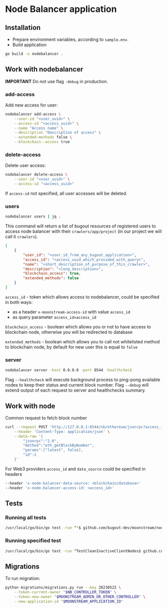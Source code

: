 # Node Balancer application

## Installation

-   Prepare environment variables, according to `sample.env`.
-   Build application

```bash
go build -o nodebalancer .
```

## Work with nodebalancer

**IMPORTANT** Do not use flag `-debug` in production.

### add-access

Add new access for user:

```bash
nodebalancer add-access \
	--user-id "<user_uuid>" \
	--access-id "<access_uuid>" \
	--name "Access name" \
	--description "Description of access" \
	--extended-methods false \
	--blockchain--access true
```

### delete-access

Delete user access:

```bash
nodebalancer delete-access \
	--user-id "<user_uuid>" \
	--access-id "<access_uuid>"
```

If `access-id` not specified, all user accesses will be deleted.

### users

```bash
nodebalancer users | jq .
```

This command will return a list of bugout resources of registered users to access node balancer with their `crawlers/app/project` (in our project we will call it `crawlers`).

```json
[
	{
		"user_id": "<user_id_from_any_bugout_application>",
		"access_id": "<access_uuid_which_provided_with_query>",
		"name": "<short_description_of_purpose_of_this_crawler>",
		"description": "<long_description>",
		"blockchain_access": true,
		"extended_methods": false
	}
]
```

`access_id` - token which allows access to nodebalancer, could be specified in both ways:

-   as a header `x-moonstream-access-id` with value `access_id`
-   as query parameter `access_id=access_id`

`blockchain_access` - boolean which allows you or not to have access to blockchain node, otherwise you will be redirected to database

`extended_methods` - boolean which allows you to call not whitelisted method to blockchain node, by default for new user this is equal to `false`

### server

```bash
nodebalancer server -host 0.0.0.0 -port 8544 -healthcheck
```

Flag `--healthcheck` will execute background process to ping-pong available nodes to keep their status and current block number.
Flag `--debug` will extend output of each request to server and healthchecks summary.

## Work with node

Common request to fetch block number

```bash
curl --request POST 'http://127.0.0.1:8544/nb/ethereum/jsonrpc?access_id=<access_id>&data_source=<blockchain/database>' \
    --header 'Content-Type: application/json' \
    --data-raw '{
        "jsonrpc":"2.0",
        "method":"eth_getBlockByNumber",
        "params":["latest", false],
        "id":1
    }'
```

For Web3 providers `access_id` and `data_source` could be specified in headers

```bash
--header 'x-node-balancer-data-source: <blockchain/database>'
--header 'x-node-balancer-access-id: <access_id>'
```

## Tests

### Running all tests

```bash
/usr/local/go/bin/go test -run ^*$ github.com/bugout-dev/moonstream/nodes/node_balancer/cmd/nodebalancer -v -count=1
```

### Running specified test

```bash
/usr/local/go/bin/go test -run ^TestCleanInactiveClientNodes$ github.com/bugout-dev/moonstream/nodes/node_balancer/cmd/nodebalancer -v -count=1
```

## Migrations

To run migration:

```bash
python migrations/migrations.py run --key 20230522 \
    --token-current-owner "$NB_CONTROLLER_TOKEN" \
    --token-new-owner "$MOONSTREAM_ADMIN_OR_OTHER_CONTROLLER" \
    --new-application-id "$MOONSTREAM_APPLICATION_ID"
```
